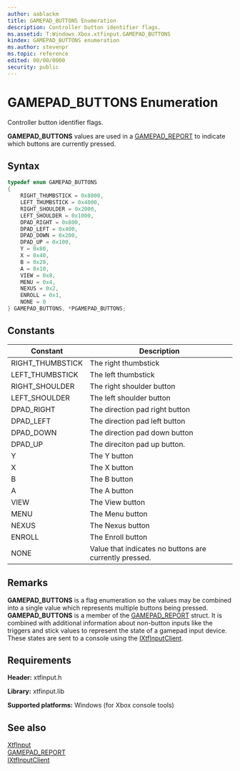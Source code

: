 ```yaml
---
author: aablackm
title: GAMEPAD_BUTTONS Enumeration
description: Controller button identifier flags.
ms.assetid: T:Windows.Xbox.xtfinput.GAMEPAD_BUTTONS
kindex: GAMEPAD_BUTTONS enumeration
ms.author: stevenpr
ms.topic: reference
edited: 00/00/0000
security: public
---
```


# GAMEPAD_BUTTONS Enumeration
Controller button identifier flags.   

 **GAMEPAD_BUTTONS** values are used in a [GAMEPAD_REPORT](../structures/GAMEPAD_REPORT-xtfinput-xbox-windows-t.md) to indicate which buttons are currently pressed.   

<a id="syntaxSection"></a>



## Syntax  
```cpp
typedef enum GAMEPAD_BUTTONS
{
    RIGHT_THUMBSTICK = 0x8000,
    LEFT_THUMBSTICK = 0x4000,
    RIGHT_SHOULDER = 0x2000,
    LEFT_SHOULDER = 0x1000,
    DPAD_RIGHT = 0x800,
    DPAD_LEFT = 0x400,
    DPAD_DOWN = 0x200,
    DPAD_UP = 0x100,
    Y = 0x80,
    X = 0x40,
    B = 0x20,
    A = 0x10,
    VIEW = 0x8,
    MENU = 0x4,
    NEXUS = 0x2,
    ENROLL = 0x1,
    NONE = 0
} GAMEPAD_BUTTONS, *PGAMEPAD_BUTTONS;  
```

<a id="ID4E6C"></a>



## Constants  

| Constant| Description|
| --- | --- |
| RIGHT_THUMBSTICK| The right thumbstick|
| LEFT_THUMBSTICK| The left thumbstick|
| RIGHT_SHOULDER| The right shoulder button|
| LEFT_SHOULDER| The left shoulder button|
| DPAD_RIGHT| The direction pad right button|
| DPAD_LEFT| The direction pad left button|
| DPAD_DOWN| The direction pad down button|
| DPAD_UP| The direciton pad up button.|
| Y| The Y button|
| X| The X button|
| B| The B button|
| A| The A button|
| VIEW| The View button|
| MENU| The Menu button|
| NEXUS| The Nexus button|
| ENROLL| The Enroll button|
| NONE| Value that indicates no buttons are currently pressed.|


<a id="requirements"></a>

## Remarks

**GAMEPAD_BUTTONS** is a flag enumeration so the values may be combined into a single value which represents multiple buttons being pressed. **GAMEPAD_BUTTONS** is a member of the [GAMEPAD_REPORT](../structures/GAMEPAD_REPORT-xtfinput-xbox-windows-t.md) struct. It is combined with additional information about non-button inputs like the triggers and stick values to represent the state of a gamepad input device. These states are sent to a console using the [IXtfInputClient](../classes/IXtfInputClient/ixtfinputclient-xtfinput-xbox-windows-t.md).

## Requirements  

**Header:** xtfinput.h  

**Library:** xtfinput.lib  
  
**Supported platforms:** Windows (for Xbox console tools)  
  
## See also
[XtfInput](../xtfinput-xbox-microsoft-n.md)  
[GAMEPAD_REPORT](../structures/GAMEPAD_REPORT-xtfinput-xbox-windows-t.md)  
[IXtfInputClient](../classes/IXtfInputClient/ixtfinputclient-xtfinput-xbox-windows-t.md)  